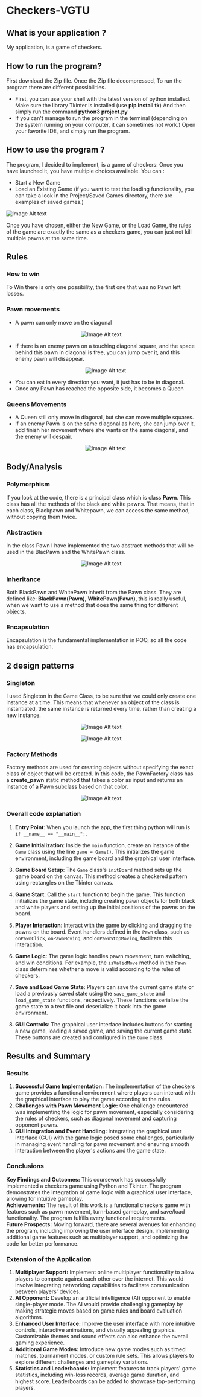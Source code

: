 # Checkers-VGTU
## What is your application ?
My application, is a game of checkers.

## How to run the program?
First download the Zip file.
Once the Zip file decompressed,
To run the program there are different possibilities.
+ First, you can use your shell with the latest version of python installed.
  Make sure the library Tkinter is installed (use **pip install tk**)
  And then simply run the command **python3 project.py**
+ If you can't manage to run the program in the terminal (depending on the system running on your computer, it can sometimes not work.) Open your favorite IDE, and simply run the program.

## How to use the program ?
The program, I decided to implement, is a game of checkers:
Once you have launched it, you have multiple choices available.
You can :
+ Start a New Game
+ Load an Existing Game (if you want to test the loading functionality, you can take a look in the Project/Saved Games directory, there are examples of saved games.)

![Image Alt text](/images/begining.png "Optional title")    

Once you have chosen, either the New Game, or the Load Game, the rules of the game are exactly the same as a checkers game, you can just not kill multiple pawns at the same time. 
## Rules
### How to win
To Win there is only one possibility, the first one that was no Pawn left losses.
### Pawn movements 
+ A pawn can only move on the diagonal
<p align="center">
  <img src="/images/pawn_movement.png" alt="Image Alt text" title="Optional title" />
</p>

+ If there is an enemy pawn on a touching diagonal square, and the space behind this pawn in diagonal is free, you can jump over it, and this enemy pawn will disappear.
  <p align="center">
  <img src="/images/kill.png" alt="Image Alt text" title="Optional title" />
</p>

+ You can eat in every direction you want, it just has to be in diagonal.
+ Once any Pawn has reached the opposite side, it becomes a Queen

### Queens Movements
+ A Queen still only move in diagonal, but she can move multiple squares.
+ If an enemy Pawn is on the same diagonal as here, she can jump over it, add finish her movement where she wants on the same diagonal, and the enemy will despair.
    <p align="center">
  <img src="/images/queen.png" alt="Image Alt text" title="Optional title" />
</p>

## Body/Analysis
### Polymorphism
If you look at the code, there is a principal class which is class **Pawn**. This class has all the methods of the black and white pawns. 
That means, that in each class, Blackpawn and Whitepawn, we can access the same method, without copying them twice.

### Abstraction
In the class Pawn I have implemented the two abstract methods that will be used in the BlacPawn and the WhitePawn class.
    <p align="center">
  <img src="/images/Abstraction.png" alt="Image Alt text" title="Optional title" />
</p>

### Inheritance
Both BlackPawn and WhitePawn inherit from the Pawn class. 
They are defined like: **BlackPawn(Pawn)**, **WhitePawn(Pawn)**, this is really useful, when we want to use a method that does the same thing for different objects.

### Encapsulation
Encapsulation is the fundamental implementation in POO, so all the code has encapsulation.

## 2 design patterns
### Singleton
I used Singleton in the Game Class, to be sure that we could only create one instance at a time. This means that whenever an object of the class is instantiated, the same instance is returned every time, rather than creating a new instance.
    <p align="center">
  <img src="/images/singleton1.png" alt="Image Alt text" title="Optional title" />
</p>

  <p align="center">
  <img src="/images/singleton2.png" alt="Image Alt text" title="Optional title" />
</p>

### Factory Methods
Factory methods are used for creating objects without specifying the exact class of object that will be created. In this code, the PawnFactory class has a **create_pawn** static method that takes a color as input and returns an instance of a Pawn subclass based on that color.
<p align="center">
  <img src="/images/factory.png" alt="Image Alt text" title="Optional title" />
</p>

### Overall code explanation

1. **Entry Point**: When you launch the app, the first thing python will run is `if __name__ == "__main__":`.

2. **Game Initialization**: Inside the `main` function, create an instance of the `Game` class using the line `game = Game()`. This initializes the game environment, including the game board and the graphical user interface.

3. **Game Board Setup**: The `Game` class's `initBoard` method sets up the game board on the canvas. This method creates a checkered pattern using rectangles on the Tkinter canvas.

4. **Game Start**: Call the `start` function to begin the game. This function initializes the game state, including creating pawn objects for both black and white players and setting up the initial positions of the pawns on the board.

5. **Player Interaction**: Interact with the game by clicking and dragging the pawns on the board. Event handlers defined in the `Pawn` class, such as `onPawnClick`, `onPawnMoving`, and `onPawnStopMoving`, facilitate this interaction.

6. **Game Logic**: The game logic handles pawn movement, turn switching, and win conditions. For example, the `isValidMove` method in the `Pawn` class determines whether a move is valid according to the rules of checkers.

7. **Save and Load Game State**: Players can save the current game state or load a previously saved state using the `save_game_state` and `load_game_state` functions, respectively. These functions serialize the game state to a text file and deserialize it back into the game environment.

8. **GUI Controls**: The graphical user interface includes buttons for starting a new game, loading a saved game, and saving the current game state. These buttons are created and configured in the `Game` class.

## Results and Summary
### Results
1. **Successful Game Implementation:** The implementation of the checkers game provides a functional environment where players can interact with the graphical interface to play the game according to the rules.
2. **Challenges with Pawn Movement Logic:** One challenge encountered was implementing the logic for pawn movement, especially considering the rules of checkers, such as diagonal movement and capturing opponent pawns.
3. **GUI Integration and Event Handling:** Integrating the graphical user interface (GUI) with the game logic posed some challenges, particularly in managing event handling for pawn movement and ensuring smooth interaction between the player's actions and the game state.


### Conclusions
**Key Findings and Outcomes:** This coursework has successfully implemented a checkers game using Python and Tkinter. The program demonstrates the integration of game logic with a graphical user interface, allowing for intuitive gameplay.\
**Achievements:** The result of this work is a functional checkers game with features such as pawn movement, turn-based gameplay, and save/load functionality. The program fulfills every functional requirements. \
**Future Prospects:** Moving forward, there are several avenues for enhancing the program, including improving the user interface design, implementing additional game features such as multiplayer support, and optimizing the code for better performance. 

### Extension of the Application
1. **Multiplayer Support:** Implement online multiplayer functionality to allow players to compete against each other over the internet. This would involve integrating networking capabilities to facilitate communication between players' devices.
2. **AI Opponent:** Develop an artificial intelligence (AI) opponent to enable single-player mode. The AI would provide challenging gameplay by making strategic moves based on game rules and board evaluation algorithms.
3. **Enhanced User Interface:** Improve the user interface with more intuitive controls, interactive animations, and visually appealing graphics. Customizable themes and sound effects can also enhance the overall gaming experience.
4. **Additional Game Modes:** Introduce new game modes such as timed matches, tournament modes, or custom rule sets. This allows players to explore different challenges and gameplay variations.
5. **Statistics and Leaderboards:** Implement features to track players' game statistics, including win-loss records, average game duration, and highest score. Leaderboards can be added to showcase top-performing players.
